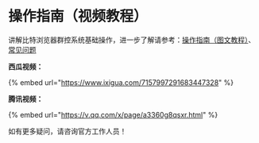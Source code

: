 # 操作指南（视频教程）

讲解比特浏览器群控系统基础操作，进一步了解请参考：[操作指南（图文教程）](help.md)、[常见问题](question.md)

**西瓜视频：**

{% embed url="https://www.ixigua.com/7157997291683447328" %}

**腾讯视频：**

{% embed url="https://v.qq.com/x/page/a3360g8qsxr.html" %}

如有更多疑问，请咨询官方工作人员！
